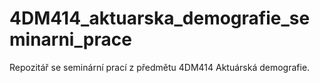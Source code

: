 # 4DM414_aktuarska_demografie_seminarni_prace
Repozitář se seminární prací z předmětu 4DM414 Aktuárská demografie.

